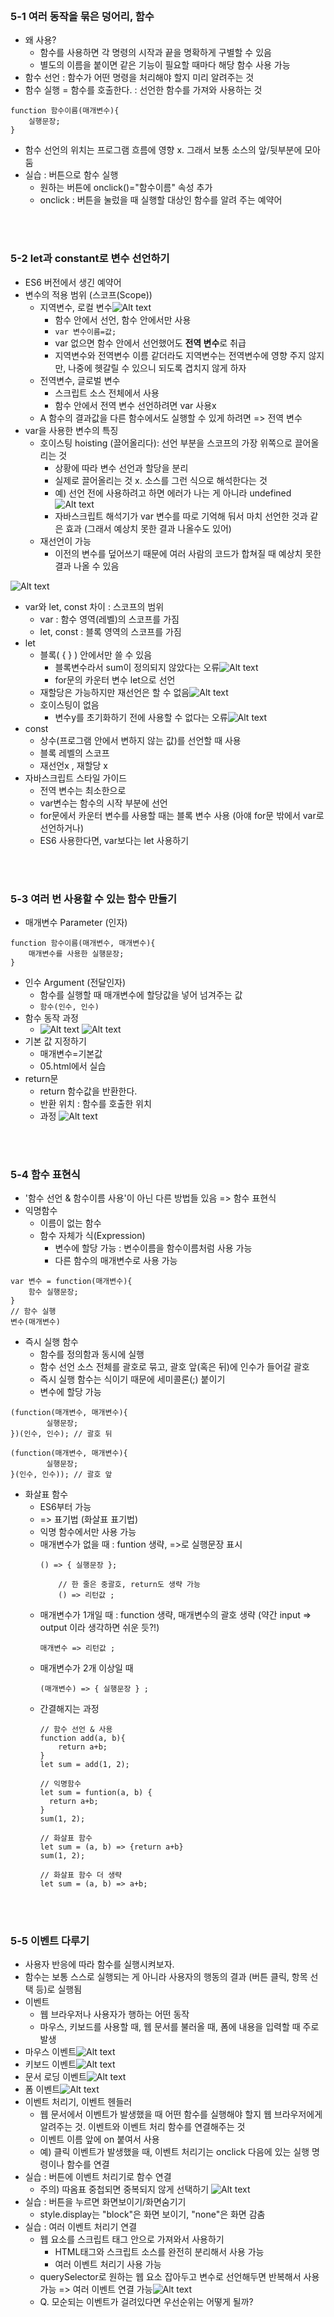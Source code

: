 <br/>

### 5-1 여러 동작을 묶은 덩어리, 함수
- 왜 사용?
  - 함수를 사용하면 각 명령의 시작과 끝을 명확하게 구별할 수 있음
  - 별도의 이름을 붙이면 같은 기능이 필요할 때마다 해당 함수 사용 가능
- 함수 선언 : 함수가 어떤 명령을 처리해야 할지 미리 알려주는 것
- 함수 실행 = 함수를 호출한다. : 선언한 함수를 가져와 사용하는 것
```
function 함수이름(매개변수){
    실행문장;
}
```
- 함수 선언의 위치는 프로그램 흐름에 영향 x. 그래서 보통 소스의 앞/뒷부분에 모아둠
- 실습 : 버튼으로 함수 실행
  - 원하는 버튼에 onclick()="함수이름" 속성 추가
  - onclick : 버튼을 눌렀을 때 실행할 대상인 함수를 알려 주는 예약어


<br/>
<br/>

### 5-2 let과 constant로 변수 선언하기
- ES6 버전에서 생긴 예약어
- 변수의 적용 범위 (스코프(Scope))
  - 지역변수, 로컬 변수![Alt text](IMG_9E09CBC4CF49-1.jpeg)
    - 함수 안에서 선언, 함수 안에서만 사용
    - `var 변수이름=값;`
    - var 없으면 함수 안에서 선언했어도 **전역 변수**로 취급
    - 지역변수와 전역변수 이름 같더라도 지역변수는 전역변수에 영향 주지 않지만, 나중에 헷갈릴 수 있으니 되도록 겹치지 않게 하자
  - 전역변수, 글로벌 변수
    - 스크립트 소스 전체에서 사용
    - 함수 안에서 전역 변수 선언하려면 var 사용x
  - A 함수의 결과값을 다른 함수에서도 실행할 수 있게 하려면 => 전역 변수
- var을 사용한 변수의 특징
  - 호이스팅 hoisting (끌어올리다): 선언 부분을 스코프의 가장 위쪽으로 끌어올리는 것
    - 상황에 따라 변수 선언과 할당을 분리
    - 실제로 끌어올리는 것 x. 소스를 그런 식으로 해석한다는 것
    - 예) 선언 전에 사용하려고 하면 에러가 나는 게 아니라 undefined![Alt text](<스크린샷 2023-06-22 오후 2.53.12.png>)
    - 자바스크립트 해석기가 var 변수를 따로 기억해 둬서 마치 선언한 것과 같은 효과 (그래서 예상치 못한 결과 나올수도 있어)
  - 재선언이 가능
    - 이전의 변수를 덮어쓰기 때문에 여러 사람의 코드가 합쳐질 때 예상치 못한 결과 나올 수 있음

![Alt text](IMG_066042080B53-1.jpeg)
- var와 let, const 차이 : 스코프의 범위
  - var : 함수 영역(레벨)의 스코프를 가짐
  - let, const : 블록 영역의 스코프를 가짐
- let
  - 블록( { } ) 안에서만 쓸 수 있음
    - 블록변수라서 sum이 정의되지 않았다는 오류![Alt text](<스크린샷 2023-06-22 오후 3.11.56.png>)
    - for문의 카운터 변수 let으로 선언
  - 재할당은 가능하지만 재선언은 할 수 없음![Alt text](<스크린샷 2023-06-22 오후 3.16.53 1.png>)
  - 호이스팅이 없음
    - 변수y를 초기화하기 전에 사용할 수 없다는 오류![Alt text](<스크린샷 2023-06-22 오후 3.21.10.png>)
- const
  - 상수(프로그램 안에서 변하지 않는 값)를 선언할 때 사용
  - 블록 레벨의 스코프
  - 재선언x , 재할당 x
- 자바스크립트 스타일 가이드
  - 전역 변수는 최소한으로
  - var변수는 함수의 시작 부분에 선언
  - for문에서 카운터 변수를 사용할 때는 블록 변수 사용
(아얘 for문 밖에서 var로 선언하거나)
  - ES6 사용한다면, var보다는 let 사용하기

<br/>
<br/>

### 5-3 여러 번 사용할 수 있는 함수 만들기
- 매개변수 Parameter (인자)
```
function 함수이름(매개변수, 매개변수){
    매개변수를 사용한 실행문장;
}
```
- 인수 Argument (전달인자)
  - 함수를 실행할 때 매개변수에 할당값을 넣어 넘겨주는 값
  - `함수(인수, 인수)`
- 함수 동작 과정
  -  ![Alt text](IMG_6282.jpg) ![Alt text](IMG_6283.jpg)
- 기본 값 지정하기
  - 매개변수=기본값
  - 05.html에서 실습
- return문
  - return 함수값을 반환한다.
  - 반환 위치 : 함수를 호출한 위치
  - 과정 ![Alt text](IMG_4C0DA7D2CF63-1.jpeg)

<br/>
<br/>

### 5-4 함수 표현식
- '함수 선언 & 함수이름 사용'이 아닌 다른 방법들 있음 => 함수 표현식
- 익명함수
  - 이름이 없는 함수
  - 함수 자체가 식(Expression)
    - 변수에 할당 가능 : 변수이름을 함수이름처럼 사용 가능
    - 다른 함수의 매개변수로 사용 가능
```
var 변수 = function(매개변수){
    함수 실행문장;
}
// 함수 실행
변수(매개변수)
```
- 즉시 실행 함수
  - 함수를 정의함과 동시에 실행
  - 함수 선언 소스 전체를 괄호로 묶고, 괄호 앞(혹은 뒤)에 인수가 들어갈 괄호
  - 즉시 실행 함수는 식이기 때문에 세미콜론(;) 붙이기
  - 변수에 할당 가능
```
(function(매개변수, 매개변수){
        실행문장;
})(인수, 인수); // 괄호 뒤

(function(매개변수, 매개변수){
        실행문장;
}(인수, 인수)); // 괄호 앞
```
- 화살표 함수
  - ES6부터 가능
  - => 표기법 (화살표 표기법)
  - 익명 함수에서만 사용 가능
  - 매개변수가 없을 때 : funtion 생략, =>로 실행문장 표시
    ```
    () => { 실행문장 };
        
        // 한 줄은 중괄호, return도 생략 가능
        () => 리턴값 ;
    ```
  - 매개변수가 1개일 때 : function 생략, 매개변수의 괄호 생략 (약간 input => output 이라 생각하면 쉬운 듯?!)
    ```
    매개변수 => 리턴값 ;
    ```
  - 매개변수가 2개 이상일 때
    ```
    (매개변수) => { 실행문장 } ;
    ```
  - 간결해지는 과정
    ```
    // 함수 선언 & 사용
    function add(a, b){
        return a+b;
    }
    let sum = add(1, 2);
    
    // 익명함수
    let sum = funtion(a, b) {
      return a+b;
    }
    sum(1, 2);
    
    // 화살표 함수
    let sum = (a, b) => {return a+b}
    sum(1, 2);
    
    // 화살표 함수 더 생략
    let sum = (a, b) => a+b;
    ```

<br/>
<br/>

### 5-5 이벤트 다루기
- 사용자 반응에 따라 함수를 실행시켜보자. 
- 함수는 보통 스스로 실행되는 게 아니라 사용자의 행동의 결과 (버튼 클릭, 항목 선택 등)로 실행됨
- 이벤트
  - 웹 브라우저나 사용자가 행하는 어떤 동작
  - 마우스, 키보드를 사용할 때, 웹 문서를 불러올 때, 폼에 내용을 입력할 때 주로 발생 
- 마우스 이벤트![Alt text](IMG_6286.jpg)
- 키보드 이벤트![Alt text](IMG_6287.jpg)
- 문서 로딩 이벤트![Alt text](IMG_6288.jpg)
- 폼 이벤트![Alt text](IMG_6289.jpg)
- 이벤트 처리기, 이벤트 헨들러
  - 웹 문서에서 이벤트가 발생했을 때 어떤 함수를 실행해야 할지 웹 브라우저에게 알려주는 것. 이벤트와 이벤트 처리 함수를 연결해주는 것
  - 이벤트 이름 앞에 on 붙여서 사용
  - 예) 클릭 이벤트가 발생했을 때, 이벤트 처리기는 onclick 다음에 있는 실행 명령이나 함수를 연결
- 실습 : 버튼에 이벤트 처리기로 함수 연결
  - 주의) 따옴표 중첩되면 중복되지 않게 선택하기 ![Alt text](<스크린샷 2023-06-23 오후 8.17.32.png>)
- 실습 : 버튼을 누르면 화면보이기/화면숨기기
  - style.display는 "block"은 화면 보이기, "none"은 화면 감춤
- 실습 : 여러 이벤트 처리기 연결
  - 웹 요소를 스크립트 태그 안으로 가져와서 사용하기
    - HTML태그와 스크립트 소스를 완전히 분리해서 사용 가능
    - 여러 이벤트 처리기 사용 가능
  - querySelector로 원하는 웹 요소 잡아두고 변수로 선언해두면 반복해서 사용 가능 => 여러 이벤트 연결 가능![Alt text](IMG_6290.jpg)
  - Q. 모순되는 이벤트가 걸려있다면 우선순위는 어떻게 될까?


<br/>
<br/>

